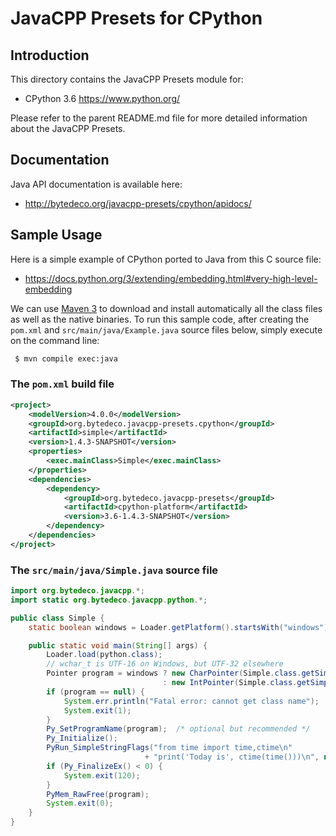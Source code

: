 JavaCPP Presets for CPython
===========================

Introduction
------------
This directory contains the JavaCPP Presets module for:

 * CPython 3.6  https://www.python.org/

Please refer to the parent README.md file for more detailed information about the JavaCPP Presets.


Documentation
-------------
Java API documentation is available here:

 * http://bytedeco.org/javacpp-presets/cpython/apidocs/


Sample Usage
------------
Here is a simple example of CPython ported to Java from this C source file:

 * https://docs.python.org/3/extending/embedding.html#very-high-level-embedding

We can use [Maven 3](http://maven.apache.org/) to download and install automatically all the class files as well as the native binaries. To run this sample code, after creating the `pom.xml` and `src/main/java/Example.java` source files below, simply execute on the command line:
```bash
 $ mvn compile exec:java
```

### The `pom.xml` build file
```xml
<project>
    <modelVersion>4.0.0</modelVersion>
    <groupId>org.bytedeco.javacpp-presets.cpython</groupId>
    <artifactId>simple</artifactId>
    <version>1.4.3-SNAPSHOT</version>
    <properties>
        <exec.mainClass>Simple</exec.mainClass>
    </properties>
    <dependencies>
        <dependency>
            <groupId>org.bytedeco.javacpp-presets</groupId>
            <artifactId>cpython-platform</artifactId>
            <version>3.6-1.4.3-SNAPSHOT</version>
        </dependency>
    </dependencies>
</project>
```

### The `src/main/java/Simple.java` source file
```java
import org.bytedeco.javacpp.*;
import static org.bytedeco.javacpp.python.*;

public class Simple {
    static boolean windows = Loader.getPlatform().startsWith("windows");

    public static void main(String[] args) {
        Loader.load(python.class);
        // wchar_t is UTF-16 on Windows, but UTF-32 elsewhere
        Pointer program = windows ? new CharPointer(Simple.class.getSimpleName())
                                  : new IntPointer(Simple.class.getSimpleName());
        if (program == null) {
            System.err.println("Fatal error: cannot get class name");
            System.exit(1);
        }
        Py_SetProgramName(program);  /* optional but recommended */
        Py_Initialize();
        PyRun_SimpleStringFlags("from time import time,ctime\n"
                              + "print('Today is', ctime(time()))\n", null);
        if (Py_FinalizeEx() < 0) {
            System.exit(120);
        }
        PyMem_RawFree(program);
        System.exit(0);
    }
}
```
